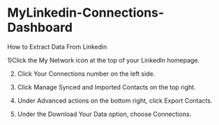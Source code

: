 # MyLinkedin-Connections-Dashboard
How to Extract Data From Linkedin 

1)Click the My Network icon at the top of your LinkedIn homepage.

2) Click Your Connections number on the left side.  

3) Click Manage Synced and Imported Contacts on the top right.

4) Under Advanced actions on the bottom right, click Export Contacts.  

5) Under the Download Your Data option, choose Connections.
